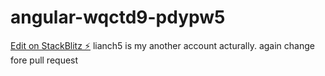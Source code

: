 # angular-wqctd9-pdypw5

[Edit on StackBlitz ⚡️](https://stackblitz.com/edit/angular-wqctd9-pdypw5)
lianch5 is my another account acturally.
again
change fore pull request
